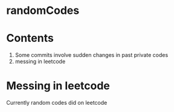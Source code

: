 # randomCodes

# Contents

1) Some commits involve sudden changes in past private codes
2) messing in leetcode

# Messing in leetcode

Currently random codes did on leetcode
